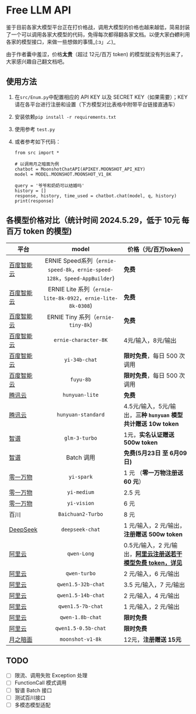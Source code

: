 # Free LLM API

鉴于目前各家大模型平台正在打价格战，调用大模型的价格也越来越低，简易封装了一个可以调用各家大模型的代码，免得每次都得翻各家文档。以便大家~~白嫖~~利用各家的模型接口，来做一些想做的事情_(:з」∠)_

由于作者囊中羞涩，价格**太贵**（超过 12元/百万 token) 的模型就没有列出来了，大家感兴趣自己翻文档吧。

## 使用方法

1. 在`src/Enum.py`中配置相应的 API KEY 以及 SECRET KEY（如果需要）；KEY 请在各平台进行注册和设置（下方模型对比表格中附带平台链接直通车）

2. 安装依赖`pip install -r requirements.txt`

3. 使用参考 `test.py`

4. 或者参考如下代码：

   ```
   from src import *
   
   # 以调用月之暗面为例
   chatbot = MoonshotChatAPI(APIKEY.MOONSHOT_API_KEY)  
   model = MODEL.MOONSHOT.MOONSHOT_V1_8K
   
   query = '爷爷和奶奶可以结婚吗'
   history = []
   response, history, time_used = chatbot.chat(model, q, history)
   print(response)
   ```

   

## 各模型价格对比（统计时间 2024.5.29，低于 10元 每百万 token 的模型)

| 平台                                                                       |                                      model                                      | 价格（元/百万token)                                                                                                                                                           |
| -------------------------------------------------------------------------- | :------------------------------------------------------------------------------: | ----------------------------------------------------------------------------------------------------------------------------------------------------------------------------- |
| [百度智能云](https://console.bce.baidu.com/qianfan/ais/console/onlineService) | ERNIE Speed系列（`ernie-speed-8k`，`ernie-speed-128k`，`Speed-AppBuilder`) | **免费**                                                                                                                                                                |
| [百度智能云](https://console.bce.baidu.com/qianfan/ais/console/onlineService) |         ERNIE Lite 系列（`ernie-lite-8k-0922`，`ernie-lite-8k-0308`)         | **免费**                                                                                                                                                                |
| [百度智能云](https://console.bce.baidu.com/qianfan/ais/console/onlineService) |                       ERNIE Tiny 系列（`ernie-tiny-8k`)                       | **免费**                                                                                                                                                                |
| [百度智能云](https://console.bce.baidu.com/qianfan/ais/console/onlineService) |                              `ernie-character-8K`                              | 4元/输入，8元/输出                                                                                                                                                            |
| [百度智能云](https://console.bce.baidu.com/qianfan/ais/console/onlineService) |                                 `yi-34b-chat`                                 | **限时免费**，每日 500 次调用                                                                                                                                           |
| [百度智能云](https://console.bce.baidu.com/qianfan/ais/console/onlineService) |                                   `fuyu-8b`                                   | **限时免费**，每日 500 次调用                                                                                                                                           |
| [腾讯云](https://console.cloud.tencent.com/hunyuan/settings)                  |                                 `hunyuan-lite`                                 | **免费**                                                                                                                                                                |
| [腾讯云](https://console.cloud.tencent.com/hunyuan/settings)                  |                               `hunyuan-standard`                               | 4.5元/输入，5元/输出，**三种 `hunyuan` 模型共计赠送 10w token**                                                                                                      |
| [智谱](https://open.bigmodel.cn/overview)                                     |                                 `glm-3-turbo`                                 | 1元，**实名认证赠送 500w token**                                                                                                                                        |
| [智谱](https://open.bigmodel.cn/overview)                                     |                                    Batch 调用                                    | **免费(5月23日 至 6月09日)**                                                                                                                                            |
| [零一万物](https://platform.lingyiwanwu.com/apikeys)                          |                                   `yi-spark`                                   | 1 元 （**零一万物注册送 60 元**）                                                                                                                                       |
| [零一万物](https://platform.lingyiwanwu.com/apikeys)                          |                                  `yi-medium`                                  | 2.5 元                                                                                                                                                                        |
| [零一万物](https://platform.lingyiwanwu.com/apikeys)                          |                                  `yi-vision`                                  | 6 元                                                                                                                                                                          |
| 百川                                                                       |                               `Baichuan2-Turbo`                               | 8 元                                                                                                                                                                          |
| [DeepSeek](https://platform.deepseek.com/usage)                               |                                `deepseek-chat`                                | 1 元/输入，2 元/输出，**注册赠送 500w token**                                                                                                                           |
| [阿里云](https://dashscope.console.aliyun.com/overview)                       |                                  `qwen-Long`                                  | 0.5元/输入，2 元/输出，**[阿里云注册送若干模型免费 token，详见](https://help.aliyun.com/zh/dashscope/developer-reference/tongyi-thousand-questions-metering-and-billing)** |
| [阿里云](https://dashscope.console.aliyun.com/overview)                       |                                  `qwen-turbo`                                  | 2 元/输入，6 元/输出                                                                                                                                                          |
| [阿里云](https://dashscope.console.aliyun.com/overview)                       |                               `qwen1.5-32b-chat`                               | 3.5 元/输入，7 元/输出                                                                                                                                                        |
| [阿里云](https://dashscope.console.aliyun.com/overview)                       |                               `qwen1.5-14b-chat`                               | 2 元/输入，4 元/输出                                                                                                                                                          |
| [阿里云](https://dashscope.console.aliyun.com/overview)                       |                               `qwen1.5-7b-chat`                               | 1 元/输入，2 元/输出                                                                                                                                                          |
| [阿里云](https://dashscope.console.aliyun.com/overview)                       |                                `qwen-1.8b-chat`                                | **限时免费**                                                                                                                                                            |
| [阿里云](https://dashscope.console.aliyun.com/overview)                       |                              `qwen1.5-0.5b-chat`                              | **限时免费**                                                                                                                                                            |
| [月之暗面](https://platform.moonshot.cn/console/info)                      |                                `moonshot-v1-8k`                                | 12元，**注册赠送 15元**                                                                                                                                                 |

## TODO

* [ ] 限流、调用失败 Exception 处理
* [ ] FunctionCall 模式调用
* [ ] 智谱 Batch 接口
* [ ] 测试百川接口
* [ ] 多模态模型适配
